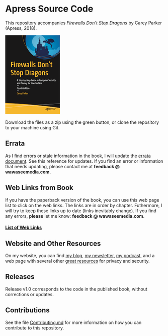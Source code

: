 # Apress Source Code

This repository accompanies [*Firewalls Don't Stop Dragons*](https://www.apress.com/us/book/9781484261880) by Carey Parker (Apress, 2018).

[comment]: #cover

![Cover image](9781484261880.png)

Download the files as a zip using the green button, or clone the repository to your machine using Git.

## Errata

As I find errors or stale information in the book, I will update the [errata document](errata.md). See this reference for updates. If you find an error or information that needs updating, please contact me at **feedback @ wawaseemedia.com**.

## Web Links from Book

If you have the paperback version of the book, you can use this web page list to click on the web links. The links are in order by chapter. Futhermore, I will try to keep these links up to date (links inevitably change). If you find any errors, **please** let me know: **feedback @ wawaseemedia.com**. 

#### [List of Web Links](https://firewallsdontstopdragons.com/book-links-v4/)


## Website and Other Resources

On my website, you can find [my blog](https://firewallsdontstopdragons.com/), [my newsletter](https://firewallsdontstopdragons.com/newsletter/new-newsletter/), [my podcast](https://firewallsdontstopdragons.com/podcast/), and a web page with several other [great resources](https://firewallsdontstopdragons.com/resources/) for privacy and security.

## Releases

Release v1.0 corresponds to the code in the published book, without corrections or updates.

## Contributions

See the file [Contributing.md](Contributing.md) for more information on how you can contribute to this repository.
